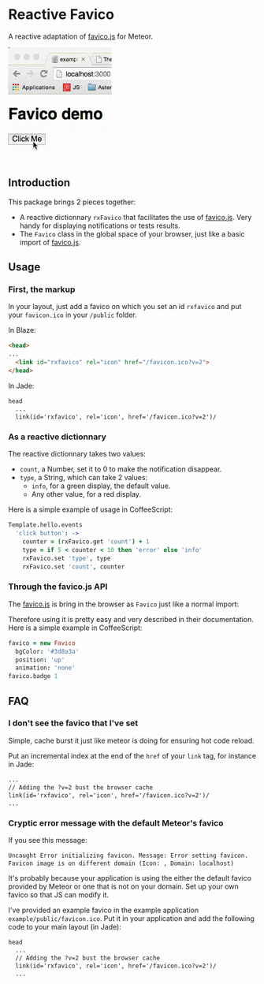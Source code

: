 # Reactive Favico
A reactive adaptation of [favico.js](http://lab.ejci.net/favico.js/) for Meteor.

![Favico with the default Meteor boilerplate](https://raw.githubusercontent.com/PEM--/rxfavico/master/asset/output.gif)

## Introduction
This package brings 2 pieces together:
* A reactive dictionnary `rxFavico` that facilitates the use of [favico.js](http://lab.ejci.net/favico.js/). Very handy for displaying notifications or tests results.
* The `Favico` class in the global space of your browser, just like a basic import of [favico.js](http://lab.ejci.net/favico.js/).

## Usage
### First, the markup
In your layout, just add a favico on which you set an id `rxfavico` and put your `favicon.ico` in your `/public` folder.

In Blaze:
```html
<head>
...
  <link id="rxfavico" rel="icon" href="/favicon.ico?v=2">
</head>
```

In Jade:
```jade
head
  ...
  link(id='rxfavico', rel='icon', href='/favicon.ico?v=2')/
```

### As a reactive dictionnary
The reactive dictionnary takes two values:
* `count`, a Number, set it to 0 to make the notification disappear.
* `type`, a String, which can take 2 values:
  * `info`, for a green display, the default value.
  * Any other value, for a red display.

Here is a simple example of usage in CoffeeScript:
```coffee
Template.hello.events
  'click button': ->
    counter = (rxFavico.get 'count') + 1
    type = if 5 < counter < 10 then 'error' else 'info'
    rxFavico.set 'type', type
    rxFavico.set 'count', counter
```

### Through the favico.js API
The [favico.js](http://lab.ejci.net/favico.js/) is bring in the browser as `Favico` just like a normal import:

Therefore using it is pretty easy and very described in their documentation. Here is a simple example in CoffeeScript:
```coffee
favico = new Favico
  bgColor: '#3d8a3a'
  position: 'up'
  animation: 'none'
favico.badge 1
```

## FAQ
### I don't see the favico that I've set
Simple, cache burst it just like meteor is doing for ensuring hot code reload.

Put an incremental index at the end of the `href` of your `link` tag, for
instance in Jade:
```jade
...
// Adding the ?v=2 bust the browser cache
link(id='rxfavico', rel='icon', href='/favicon.ico?v=2')/
...
```

### Cryptic error message with the default Meteor's favico
If you see this message:
```
Uncaught Error initializing favicon. Message: Error setting favicon. Favicon image is on different domain (Icon: , Domain: localhost)
```
It's probably because your application is using the either the default favico provided by Meteor or one that is not on your domain. Set up your own favico so that JS can modify it.

I've provided an example favico in the example application `example/public/favicon.ico`. Put it in your application and add the following code to your main layout (in Jade):
```jade
head
  ...
  // Adding the ?v=2 bust the browser cache
  link(id='rxfavico', rel='icon', href='/favicon.ico?v=2')/
  ...
```
